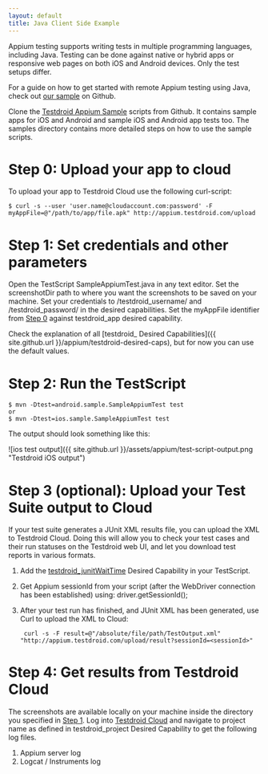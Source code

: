 ```yaml
---
layout: default
title: Java Client Side Example
---
```


Appium testing supports writing tests in multiple programming
languages, including Java. Testing can be done against native or
hybrid apps or responsive web pages on both iOS and Android
devices. Only the test setups differ.

For a guide on how to get started with remote Appium testing using
Java, check out [our
sample](https://github.com/bitbar/testdroid-samples/tree/master/appium/sample-scripts/java)
on Github.

Clone the [Testdroid Appium
Sample](https://github.com/bitbar/testdroid-samples) scripts from
Github. It contains sample apps for iOS and Android and sample iOS and
Android app tests too. The samples directory contains more detailed
steps on how to use the sample scripts.

# Step 0: Upload your app to cloud

To upload your app to Testdroid Cloud use the following curl-script:

    $ curl -s --user 'user.name@cloudaccount.com:password' -F myAppFile=@"/path/to/app/file.apk" http://appium.testdroid.com/upload

# Step 1: Set credentials and other parameters

Open the TestScript SampleAppiumTest.java in any text editor.  Set the
screenshotDir path to where you want the screenshots to be saved on
your machine.  Set your credentials to /testdroid_username/ and
/testdroid_password/ in the desired capabilities.  Set the myAppFile
identifier from [Step 0](#step-0-upload-your-app-to-cloud) against testdroid_app desired capability.

Check the explanation of all [testdroid_ Desired Capabilities]({{ site.github.url }}/appium/testdroid-desired-caps), but
for now you can use the default values.

# Step 2: Run the TestScript

    $ mvn -Dtest=android.sample.SampleAppiumTest test
    or
    $ mvn -Dtest=ios.sample.SampleAppiumTest test


The output should look something like this:

![ios test output]({{ site.github.url }}/assets/appium/test-script-output.png "Testdroid iOS output")

# Step 3 (optional): Upload your Test Suite output to Cloud

If your test suite generates a JUnit XML results file, you can upload
the XML to Testdroid Cloud. Doing this will allow you to check your
test cases and their run statuses on the Testdroid web UI, and let you
download test reports in various formats.

1. Add the
[testdroid_junitWaitTime]({{site.github.url}}/appium/testdroid-desired-caps)
Desired Capability in your TestScript.

1. Get Appium sessionId from your script (after the WebDriver connection
has been established) using: driver.getSessionId();

1. After your test run has finished, and JUnit XML has been generated,
use Curl to upload the XML to Cloud:

        curl -s -F result=@"/absolute/file/path/TestOutput.xml" "http://appium.testdroid.com/upload/result?sessionId=<sessionId>"


# Step 4: Get results from Testdroid Cloud

The screenshots are available locally on your machine inside the
directory you specified in [Step
1](#step-1-set-credentials-and-other-parameters). Log into [Testdroid
Cloud](https://cloud.testdroid.com) and navigate to project name as
defined in testdroid_project Desired Capability to get the following
log files.

1. Appium server log
1. Logcat / Instruments log
